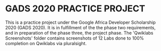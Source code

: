 # GADS 2020 PRACTICE PROJECT
 This is a practice project under the Google Africa Developer Scholarship 2020 (GADS 2020). It is in fulfillment of the the phase two requirements, and in preparation of the phase three, the project phase. The 'Qwiklabs Screenshots' folder contains screenshots of 12 Labs done to 100% completion on Qwiklabs via pluralsight.
